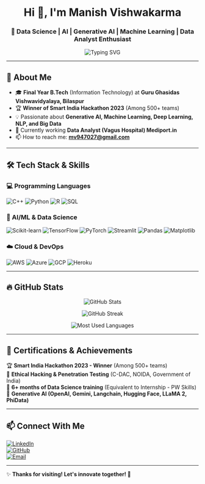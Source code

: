 <!-- Profile Header -->
<h1 align="center">Hi 👋, I'm Manish Vishwakarma</h1>
<h3 align="center">🚀 Data Science | AI | Generative AI | Machine Learning | Data Analyst Enthusiast</h3>

<p align="center">
  <img src="https://readme-typing-svg.herokuapp.com?font=Fira+Code&pause=1000&color=F75C7E&width=435&lines=Welcome+to+my+GitHub+profile!;AI+%7C+ML+%7C+Big+Data+%7C+Generative+AI+🚀;Building+cool+projects+with+Python+%F0%9F%92%BB" alt="Typing SVG" />
</p>

---

## 📌 **About Me**  

- 🎓 **Final Year B.Tech** (Information Technology) at **Guru Ghasidas Vishwavidyalaya, Bilaspur**  
- 🏆 **Winner of Smart India Hackathon 2023** (Among 500+ teams)  
- 💡 Passionate about **Generative AI, Machine Learning, Deep Learning, NLP, and Big Data**  
- 🔭 Currently working  **Data Analyst (Vagus Hospital) Mediport.in**  
- 📫 How to reach me: **[mv947027@gmail.com](mailto:mv947027@gmail.com)**  

---

## 🛠 **Tech Stack & Skills**  

### **💻 Programming Languages**
![C++](https://img.shields.io/badge/C%2B%2B-00599C?style=for-the-badge&logo=c%2B%2B&logoColor=white)
![Python](https://img.shields.io/badge/Python-3776AB?style=for-the-badge&logo=python&logoColor=white)
![R](https://img.shields.io/badge/R-276DC3?style=for-the-badge&logo=r&logoColor=white)
![SQL](https://img.shields.io/badge/SQL-4479A1?style=for-the-badge&logo=postgresql&logoColor=white)

### **🔬 AI/ML & Data Science**
![Scikit-learn](https://img.shields.io/badge/Scikit--learn-F7931E?style=for-the-badge&logo=scikit-learn&logoColor=white)
![TensorFlow](https://img.shields.io/badge/TensorFlow-FF6F00?style=for-the-badge&logo=tensorflow&logoColor=white)
![PyTorch](https://img.shields.io/badge/PyTorch-EE4C2C?style=for-the-badge&logo=pytorch&logoColor=white)
![Streamlit](https://img.shields.io/badge/Streamlit-FF4B4B?style=for-the-badge&logo=streamlit&logoColor=white)
![Pandas](https://img.shields.io/badge/Pandas-150458?style=for-the-badge&logo=pandas&logoColor=white)
![Matplotlib](https://img.shields.io/badge/Matplotlib-0076A8?style=for-the-badge&logo=matplotlib&logoColor=white)


### **☁️ Cloud & DevOps**
![AWS](https://img.shields.io/badge/AWS-FF9900?style=for-the-badge&logo=amazon-aws&logoColor=white)
![Azure](https://img.shields.io/badge/Microsoft_Azure-0089D6?style=for-the-badge&logo=microsoft-azure&logoColor=white)
![GCP](https://img.shields.io/badge/Google_Cloud-4285F4?style=for-the-badge&logo=google-cloud&logoColor=white)
![Heroku](https://img.shields.io/badge/Heroku-430098?style=for-the-badge&logo=heroku&logoColor=white)

---

## 🔥 **GitHub Stats**  

<p align="center">
  <img src="https://github-readme-stats.vercel.app/api?username=vishwakarma9470&show_icons=true&theme=radical" alt="GitHub Stats" />
</p>

<p align="center">
  <img src="https://streak-stats.demolab.com/?user=vishwakarma9470&theme=dark&hide_border=false" alt="GitHub Streak" />
</p>

<p align="center">
  <img src="https://github-readme-stats.vercel.app/api/top-langs/?username=vishwakarma9470&layout=compact&theme=dark" alt="Most Used Languages" />
</p>

---

## 📜 **Certifications & Achievements**  

🏆 **Smart India Hackathon 2023 - Winner** (Among 500+ teams)  
🔹 **Ethical Hacking & Penetration Testing** (C-DAC, NOIDA, Government of India)  
🔹 **6+ months of Data Science training** (Equivalent to Internship - PW Skills)  
🔹 **Generative AI (OpenAI, Gemini, Langchain, Hugging Face, LLaMA 2, PhiData)**  

---
## 📫 **Connect With Me**  

[![LinkedIn](https://img.shields.io/badge/LinkedIn-blue?style=for-the-badge&logo=linkedin)](https://www.linkedin.com/in/manish-vishwakarma-000739227/)  
[![GitHub](https://img.shields.io/badge/GitHub-333?style=for-the-badge&logo=github)](https://github.com/vishwakarma9470)  
[![Email](https://img.shields.io/badge/Email-red?style=for-the-badge&logo=gmail)](mailto:manishvishawakarma2003@gmail.com)

---

✨ **Thanks for visiting! Let's innovate together! 🚀**  


